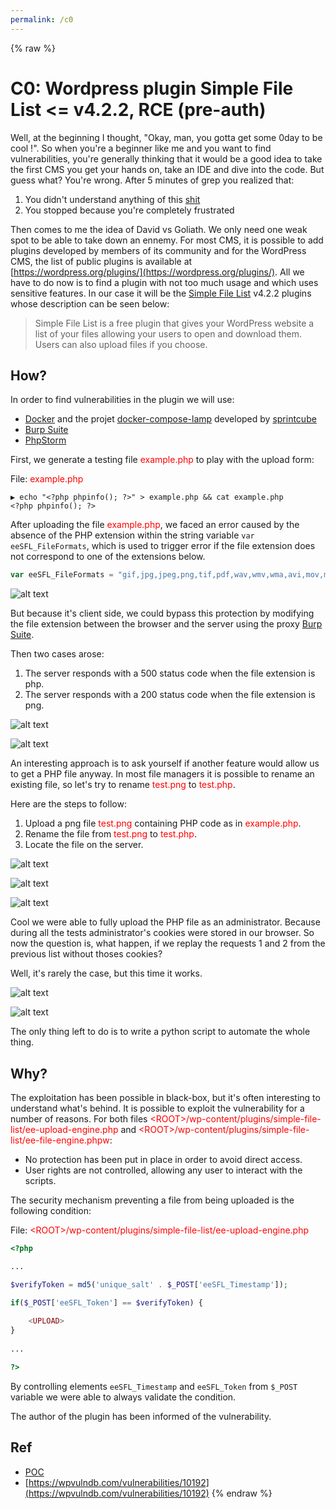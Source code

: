 ```yaml
---
permalink: /c0
---
```

{% raw %}
# C0: Wordpress plugin Simple File List <= v4.2.2, RCE (pre-auth)

Well, at the beginning I thought, "Okay, man, you gotta get some 0day to be cool !". So when you're a beginner like me and you want to find vulnerabilities, you're generally thinking that it would be a good idea to take the first CMS you get your hands on, take an IDE and dive into the code. But guess what? You're wrong. After 5 minutes of grep you realized that:

1. You didn't understand anything of this [shit](https://www.tiktok.com/@paytoejohnson/video/6820566457647156485)
2. You stopped because you're completely frustrated

Then comes to me the idea of David vs Goliath. We only need one weak spot to be able to take down an ennemy. For most CMS, it is possible to add plugins developed by members of its community and for the WordPress CMS, the list of public plugins is available at [https://wordpress.org/plugins/](https://wordpress.org/plugins/). All we have to do now is to find a plugin with not too much usage and which uses sensitive features. In our case it will be the [Simple File List](https://wordpress.org/plugins/simple-file-list/) v4.2.2 plugins whose description can be seen below:

> Simple File List is a free plugin that gives your WordPress website a list of your files allowing your users to open and download them. Users can also upload files if you choose.

## How?

In order to find vulnerabilities in the plugin we will use:

- [Docker](https://www.docker.com/) and the projet [docker-compose-lamp](https://github.com/sprintcube/docker-compose-lamp) developed by [sprintcube](https://github.com/sprintcube)
- [Burp Suite](https://portswigger.net/burp)
- [PhpStorm](https://www.jetbrains.com/phpstorm/)

First, we generate a testing file <span style="color:red">example.php</span> to play with the upload form:

File: <span style="color:red">example.php</span>
```
▶ echo "<?php phpinfo(); ?>" > example.php && cat example.php
<?php phpinfo(); ?>
```

After uploading the file <span style="color:red">example.php</span>, we faced an error caused by the absence of the PHP extension within the string variable `var eeSFL_FileFormats`, which is used to trigger error if the file extension does not correspond to one of the extensions below.

```javascript
var eeSFL_FileFormats = "gif,jpg,jpeg,png,tif,pdf,wav,wmv,wma,avi,mov,mp4,m4v,mp3,zip"; // Allowed file extensions
```
![alt text](../captures/c0_1.png "Figure 1: Client side extension error")

But because it's client side, we could bypass this protection by modifying the file extension between the browser and the server using the proxy [Burp Suite](https://portswigger.net/burp).

Then two cases arose:

1. The server responds with a 500 status code when the file extension is php.
2. The server responds with a 200 status code when the file extension is png.

![alt text](../captures/c0_2.png "Figure 2: Server side error (request)")

![alt text](../captures/c0_3.png "Figure 3: Server side error (response)")

An interesting approach is to ask yourself if another feature would allow us to get a PHP file anyway. In most file managers it is possible to rename an existing file, so let's try to rename <span style="color:red">test.png</span> to <span style="color:red">test.php</span>.

Here are the steps to follow:

1. Upload a png file <span style="color:red">test.png</span> containing PHP code as in <span style="color:red">example.php</span>.
2. Rename the file from <span style="color:red">test.png</span> to <span style="color:red">test.php</span>.
3. Locate the file on the server.

![alt text](../captures/c0_4.png "Figure 4: File uploaded as test.png")

![alt text](../captures/c0_5.png "Figure 5: File renamed to test.php side (request)")

![alt text](../captures/c0_6.png "Figure 6: Access the file")

Cool we were able to fully upload the PHP file as an administrator. Because during all the tests administrator's cookies were stored in our browser. So now the question is, what happen, if we replay the requests 1 and 2 from the previous list without thoses cookies?

Well, it's rarely the case, but this time it works.

![alt text](../captures/c0_7.png "Figure 4: Unauthenticated upload")

![alt text](../captures/c0_8.png "Figure 5: Unauthenticated rename")

The only thing left to do is to write a python script to automate the whole thing.

## Why?

The exploitation has been possible in black-box, but it's often interesting to understand what's behind. It is possible to exploit the vulnerability for a number of reasons. For both files <span style="color:red">\<ROOT\>/wp-content/plugins/simple-file-list/ee-upload-engine.php</span> and <span style="color:red">\<ROOT\>/wp-content/plugins/simple-file-list/ee-file-engine.phpw</span>:

- No protection has been put in place in order to avoid direct access.
- User rights are not controlled, allowing any user to interact with the scripts.

The security mechanism preventing a file from being uploaded is the following condition:

File: <span style="color:red">\<ROOT\>/wp-content/plugins/simple-file-list/ee-upload-engine.php</span>
```php
<?php

...

$verifyToken = md5('unique_salt' . $_POST['eeSFL_Timestamp']);

if($_POST['eeSFL_Token'] == $verifyToken) { 
    
    <UPLOAD>
}
    
...

?>
```

By controlling elements `eeSFL_Timestamp` and `eeSFL_Token` from `$_POST` variable we were able to always validate the condition.

The author of the plugin has been informed of the vulnerability.

## Ref

- [POC](https://github.com/therealcoiffeur/therealcoiffeur.github.io/blob/master/tools/Wordpress/simple_file_list_4.2.2.py)
- [https://wpvulndb.com/vulnerabilities/10192](https://wpvulndb.com/vulnerabilities/10192)
{% endraw %}